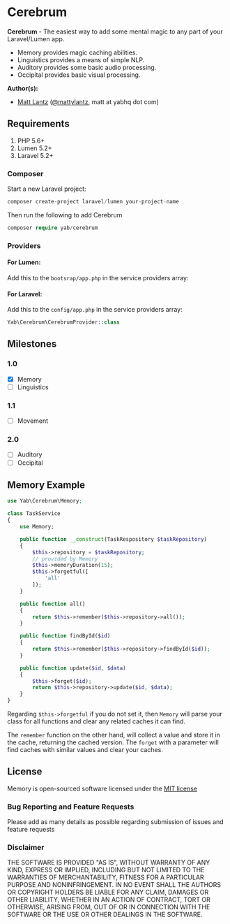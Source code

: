 # Cerebrum

**Cerebrum** - The easiest way to add some mental magic to any part of your Laravel/Lumen app.

* Memory provides magic caching abilities.
* Linguistics provides a means of simple NLP.
* Auditory provides some basic audio processing.
* Occipital provides basic visual processing.

**Author(s):**
* [Matt Lantz](https://github.com/mlantz) ([@mattylantz](http://twitter.com/mattylantz), matt at yabhq dot com)

## Requirements

1. PHP 5.6+
3. Lumen 5.2+
3. Laravel 5.2+

### Composer
Start a new Laravel project:
```php
composer create-project laravel/lumen your-project-name
```

Then run the following to add Cerebrum
```php
composer require yab/cerebrum
```

### Providers

#### For Lumen:
Add this to the `bootsrap/app.php` in the service providers array:

#### For Laravel:
Add this to the `config/app.php` in the service providers array:

```php
Yab\Cerebrum\CerebrumProvider::class
```

## Milestones

### 1.0
- [x] Memory
- [ ] Linguistics

### 1.1
- [ ] Movement

### 2.0
- [ ] Auditory
- [ ] Occipital

## Memory Example

```php
use Yab\Cerebrum\Memory;

class TaskService
{
    use Memory;

    public function __construct(TaskRespository $taskRepository)
    {
        $this->repository = $taskRepository;
        // provided by Memory
        $this->memoryDuration(15);
        $this->forgetful([
            'all'
        ]);
    }

    public function all()
    {
        return $this->remember($this->repository->all());
    }

    public function findById($id)
    {
        return $this->remember($this->repository->findById($id));
    }

    public function update($id, $data)
    {
        $this->forget($id);
        return $this->repository->update($id, $data);
    }
}
```

Regarding `$this->forgetful` if you do not set it, then `Memory` will parse your class for all functions and clear any related caches it can find.

The `remember` function on the other hand, will collect a value and store it in the cache,
returning the cached version. The `forget` with a parameter will find caches with similar values and clear your caches.

## License
Memory is open-sourced software licensed under the [MIT license](http://opensource.org/licenses/MIT)

### Bug Reporting and Feature Requests
Please add as many details as possible regarding submission of issues and feature requests

### Disclaimer
THE SOFTWARE IS PROVIDED "AS IS", WITHOUT WARRANTY OF ANY KIND, EXPRESS OR IMPLIED, INCLUDING BUT NOT LIMITED TO THE WARRANTIES OF MERCHANTABILITY, FITNESS FOR A PARTICULAR PURPOSE AND NONINFRINGEMENT. IN NO EVENT SHALL THE AUTHORS OR COPYRIGHT HOLDERS BE LIABLE FOR ANY CLAIM, DAMAGES OR OTHER LIABILITY, WHETHER IN AN ACTION OF CONTRACT, TORT OR OTHERWISE, ARISING FROM, OUT OF OR IN CONNECTION WITH THE SOFTWARE OR THE USE OR OTHER DEALINGS IN THE SOFTWARE.
